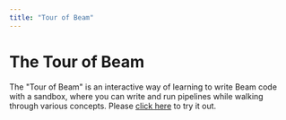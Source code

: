 ```yaml
---
title: "Tour of Beam"
---
```


<!--
Licensed under the Apache License, Version 2.0 (the "License");
you may not use this file except in compliance with the License.
You may obtain a copy of the License at

http://www.apache.org/licenses/LICENSE-2.0

Unless required by applicable law or agreed to in writing, software
distributed under the License is distributed on an "AS IS" BASIS,
WITHOUT WARRANTIES OR CONDITIONS OF ANY KIND, either express or implied.
See the License for the specific language governing permissions and
limitations under the License.
-->

# The Tour of Beam

The "Tour of Beam" is an interactive way of learning to write Beam code with a sandbox, where you can write and run pipelines while walking through various concepts. Please [click here](https://tour.beam.apache.org/) to try it out.